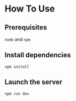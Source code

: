 # How To Use

## Prerequisites

`node` and `npm`

## Install dependencies

```
npm install
```

## Launch the server

```node
npm run dev
```
